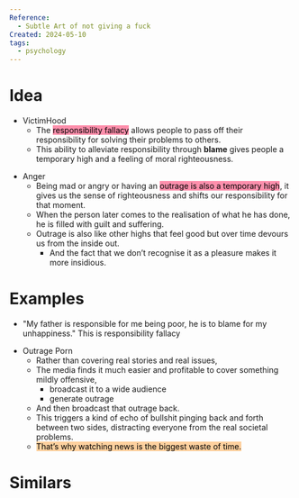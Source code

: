```yaml
---
Reference:
  - Subtle Art of not giving a fuck
Created: 2024-05-10
tags:
  - psychology
---
```

# Idea

- VictimHood
    - The <mark style="background: #FF5582A6;">responsibility fallacy</mark> allows people to pass off their responsibility for solving their problems to others.
    - This ability to alleviate responsibility through **blame** gives people a temporary high and a feeling of moral righteousness.

* Anger
    - Being mad or angry or having an <mark style="background: #FF5582A6;">outrage is also a temporary high</mark>, it gives us the sense of righteousness and shifts our responsibility for that moment.
    - When the person later comes to the realisation of what he has done, he is filled with guilt and suffering.
    - Outrage is also like other highs that feel good but over time devours us from the inside out.
        - And the fact that we don’t recognise it as a pleasure makes it more insidious.


# Examples

* "My father is responsible for me being poor, he is to blame for my unhappiness." This is responsibility fallacy

- Outrage Porn
    - Rather than covering real stories and real issues,
    - The media finds it much easier and profitable to cover something mildly offensive,
        - broadcast it to a wide audience
        - generate outrage
    - And then broadcast that outrage back.
    - This triggers a kind of echo of bullshit pinging back and forth between two sides, distracting everyone from the real societal problems.
    - <mark style="background: #FFB86CA6;">That’s why watching news is the biggest waste of time.</mark>
# Similars

